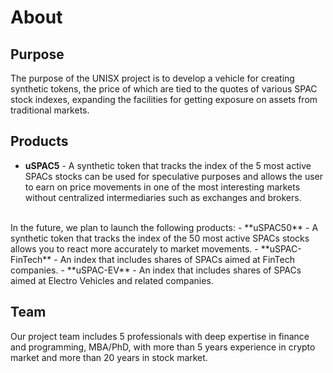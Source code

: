 # About

## Purpose
The purpose of the UNISX project is to develop a vehicle for creating synthetic tokens, the price of which are tied to the quotes of various SPAC stock indexes, expanding the facilities for getting exposure on assets from traditional markets.

## Products
- **uSPAC5** - A synthetic token that tracks the index of the 5 most active SPACs stocks can be used for speculative purposes and allows the user to earn on price movements in one of the most interesting markets without centralized intermediaries such as exchanges and brokers.
<br>
In the future, we plan to launch the following products:
- **uSPAC50** - A synthetic token that tracks the index of the 50 most active SPACs stocks allows you to react more accurately to market movements.
- **uSPAC-FinTech** - An index that includes shares of SPACs aimed at FinTech companies.
- **uSPAC-EV** - An index that includes shares of SPACs aimed at Electro Vehicles and related companies.

## Team
Our project team includes 5 professionals with deep expertise in finance and programming, MBA/PhD, with more than 5 years experience in crypto market and more than 20 years in stock market.
